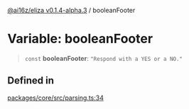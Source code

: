 [@ai16z/eliza v0.1.4-alpha.3](../index.md) / booleanFooter

# Variable: booleanFooter

> `const` **booleanFooter**: `"Respond with a YES or a NO."`

## Defined in

[packages/core/src/parsing.ts:34](https://github.com/amit0365/eliza/blob/main/packages/core/src/parsing.ts#L34)
